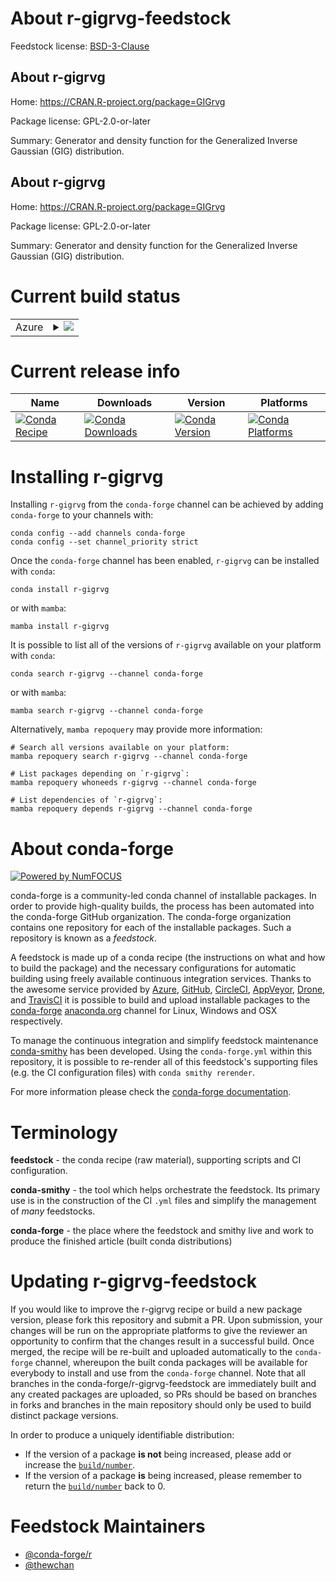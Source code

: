 About r-gigrvg-feedstock
========================

Feedstock license: [BSD-3-Clause](https://github.com/conda-forge/r-gigrvg-feedstock/blob/main/LICENSE.txt)


About r-gigrvg
--------------

Home: https://CRAN.R-project.org/package=GIGrvg

Package license: GPL-2.0-or-later

Summary: Generator and density function for the Generalized Inverse Gaussian (GIG) distribution.

About r-gigrvg
--------------

Home: https://CRAN.R-project.org/package=GIGrvg

Package license: GPL-2.0-or-later

Summary: Generator and density function for the Generalized Inverse Gaussian (GIG) distribution.

Current build status
====================


<table>
    
  <tr>
    <td>Azure</td>
    <td>
      <details>
        <summary>
          <a href="https://dev.azure.com/conda-forge/feedstock-builds/_build/latest?definitionId=23009&branchName=main">
            <img src="https://dev.azure.com/conda-forge/feedstock-builds/_apis/build/status/r-gigrvg-feedstock?branchName=main">
          </a>
        </summary>
        <table>
          <thead><tr><th>Variant</th><th>Status</th></tr></thead>
          <tbody><tr>
              <td>linux_64</td>
              <td>
                <a href="https://dev.azure.com/conda-forge/feedstock-builds/_build/latest?definitionId=23009&branchName=main">
                  <img src="https://dev.azure.com/conda-forge/feedstock-builds/_apis/build/status/r-gigrvg-feedstock?branchName=main&jobName=linux&configuration=linux%20linux_64_" alt="variant">
                </a>
              </td>
            </tr><tr>
              <td>osx_64</td>
              <td>
                <a href="https://dev.azure.com/conda-forge/feedstock-builds/_build/latest?definitionId=23009&branchName=main">
                  <img src="https://dev.azure.com/conda-forge/feedstock-builds/_apis/build/status/r-gigrvg-feedstock?branchName=main&jobName=osx&configuration=osx%20osx_64_" alt="variant">
                </a>
              </td>
            </tr><tr>
              <td>win_64</td>
              <td>
                <a href="https://dev.azure.com/conda-forge/feedstock-builds/_build/latest?definitionId=23009&branchName=main">
                  <img src="https://dev.azure.com/conda-forge/feedstock-builds/_apis/build/status/r-gigrvg-feedstock?branchName=main&jobName=win&configuration=win%20win_64_" alt="variant">
                </a>
              </td>
            </tr>
          </tbody>
        </table>
      </details>
    </td>
  </tr>
</table>

Current release info
====================

| Name | Downloads | Version | Platforms |
| --- | --- | --- | --- |
| [![Conda Recipe](https://img.shields.io/badge/recipe-r--gigrvg-green.svg)](https://anaconda.org/conda-forge/r-gigrvg) | [![Conda Downloads](https://img.shields.io/conda/dn/conda-forge/r-gigrvg.svg)](https://anaconda.org/conda-forge/r-gigrvg) | [![Conda Version](https://img.shields.io/conda/vn/conda-forge/r-gigrvg.svg)](https://anaconda.org/conda-forge/r-gigrvg) | [![Conda Platforms](https://img.shields.io/conda/pn/conda-forge/r-gigrvg.svg)](https://anaconda.org/conda-forge/r-gigrvg) |

Installing r-gigrvg
===================

Installing `r-gigrvg` from the `conda-forge` channel can be achieved by adding `conda-forge` to your channels with:

```
conda config --add channels conda-forge
conda config --set channel_priority strict
```

Once the `conda-forge` channel has been enabled, `r-gigrvg` can be installed with `conda`:

```
conda install r-gigrvg
```

or with `mamba`:

```
mamba install r-gigrvg
```

It is possible to list all of the versions of `r-gigrvg` available on your platform with `conda`:

```
conda search r-gigrvg --channel conda-forge
```

or with `mamba`:

```
mamba search r-gigrvg --channel conda-forge
```

Alternatively, `mamba repoquery` may provide more information:

```
# Search all versions available on your platform:
mamba repoquery search r-gigrvg --channel conda-forge

# List packages depending on `r-gigrvg`:
mamba repoquery whoneeds r-gigrvg --channel conda-forge

# List dependencies of `r-gigrvg`:
mamba repoquery depends r-gigrvg --channel conda-forge
```


About conda-forge
=================

[![Powered by
NumFOCUS](https://img.shields.io/badge/powered%20by-NumFOCUS-orange.svg?style=flat&colorA=E1523D&colorB=007D8A)](https://numfocus.org)

conda-forge is a community-led conda channel of installable packages.
In order to provide high-quality builds, the process has been automated into the
conda-forge GitHub organization. The conda-forge organization contains one repository
for each of the installable packages. Such a repository is known as a *feedstock*.

A feedstock is made up of a conda recipe (the instructions on what and how to build
the package) and the necessary configurations for automatic building using freely
available continuous integration services. Thanks to the awesome service provided by
[Azure](https://azure.microsoft.com/en-us/services/devops/), [GitHub](https://github.com/),
[CircleCI](https://circleci.com/), [AppVeyor](https://www.appveyor.com/),
[Drone](https://cloud.drone.io/welcome), and [TravisCI](https://travis-ci.com/)
it is possible to build and upload installable packages to the
[conda-forge](https://anaconda.org/conda-forge) [anaconda.org](https://anaconda.org/)
channel for Linux, Windows and OSX respectively.

To manage the continuous integration and simplify feedstock maintenance
[conda-smithy](https://github.com/conda-forge/conda-smithy) has been developed.
Using the ``conda-forge.yml`` within this repository, it is possible to re-render all of
this feedstock's supporting files (e.g. the CI configuration files) with ``conda smithy rerender``.

For more information please check the [conda-forge documentation](https://conda-forge.org/docs/).

Terminology
===========

**feedstock** - the conda recipe (raw material), supporting scripts and CI configuration.

**conda-smithy** - the tool which helps orchestrate the feedstock.
                   Its primary use is in the construction of the CI ``.yml`` files
                   and simplify the management of *many* feedstocks.

**conda-forge** - the place where the feedstock and smithy live and work to
                  produce the finished article (built conda distributions)


Updating r-gigrvg-feedstock
===========================

If you would like to improve the r-gigrvg recipe or build a new
package version, please fork this repository and submit a PR. Upon submission,
your changes will be run on the appropriate platforms to give the reviewer an
opportunity to confirm that the changes result in a successful build. Once
merged, the recipe will be re-built and uploaded automatically to the
`conda-forge` channel, whereupon the built conda packages will be available for
everybody to install and use from the `conda-forge` channel.
Note that all branches in the conda-forge/r-gigrvg-feedstock are
immediately built and any created packages are uploaded, so PRs should be based
on branches in forks and branches in the main repository should only be used to
build distinct package versions.

In order to produce a uniquely identifiable distribution:
 * If the version of a package **is not** being increased, please add or increase
   the [``build/number``](https://docs.conda.io/projects/conda-build/en/latest/resources/define-metadata.html#build-number-and-string).
 * If the version of a package **is** being increased, please remember to return
   the [``build/number``](https://docs.conda.io/projects/conda-build/en/latest/resources/define-metadata.html#build-number-and-string)
   back to 0.

Feedstock Maintainers
=====================

* [@conda-forge/r](https://github.com/conda-forge/r/)
* [@thewchan](https://github.com/thewchan/)


